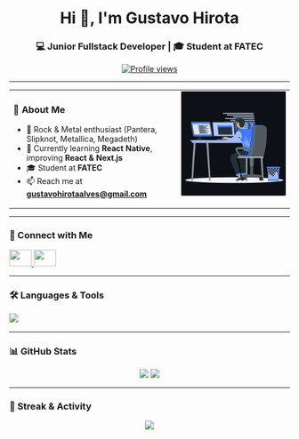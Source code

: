 <h1 align="center">Hi 👋, I'm Gustavo Hirota</h1>
<h3 align="center">💻 Junior Fullstack Developer | 🎓 Student at FATEC</h3>

<p align="center">
  <a href="https://github.com/gustavohirota">
    <img src="https://komarev.com/ghpvc/?username=gustavohirota&label=Profile%20views&color=0e75b6&style=flat" alt="Profile views" />
  </a>
</p>

---

<table>
<tr>
<td valign="top" width="60%">

### 🌟 About Me
- 🎸 Rock & Metal enthusiast (Pantera, Slipknot, Metallica, Megadeth)  
- 🌱 Currently learning **React Native**, improving **React & Next.js**  
- 🎓 Student at **FATEC**  
- 📫 Reach me at **gustavohirotaalves@gmail.com**

</td>
<td valign="top" width="40%">
  
<img src="https://github.com/dethstruck/dethstruck/blob/main/animation.gif" alt="animated rock gif" width="300"/>

</td>
</tr>
</table>

---

### 🤝 Connect with Me
<p align="left">
  <a href="https://www.linkedin.com/in/gustavohirota" target="_blank">
    <img src="https://raw.githubusercontent.com/rahuldkjain/github-profile-readme-generator/master/src/images/icons/Social/linked-in-alt.svg" height="30" width="40" />
  </a>
  <a href="https://www.instagram.com/dethstruck" target="_blank">
    <img src="https://raw.githubusercontent.com/rahuldkjain/github-profile-readme-generator/master/src/images/icons/Social/instagram.svg" height="30" width="40" />
  </a>
</p>

---

### 🛠️ Languages & Tools
<p>
  <img src="https://skillicons.dev/icons?i=html,css,javascript,typescript,react,nextjs,nodejs,python,java,mysql,bootstrap,tailwind,git,figma&theme=dark" />
</p>

---

### 📊 GitHub Stats
<p align="center">
  <img src="https://github-readme-stats.vercel.app/api?username=dethstruck&show_icons=true&theme=tokyonight" height="165" />
  <img src="https://github-readme-stats.vercel.app/api/top-langs/?username=dethstruck&layout=compact&theme=tokyonight" height="165" />
</p>

---

### 🚀 Streak & Activity
<p align="center">
  <img src="https://github-readme-streak-stats.herokuapp.com/?user=dethstruck&theme=tokyonight" height="165" />
</p>
